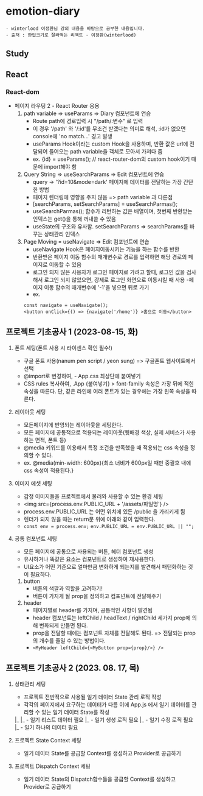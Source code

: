# emotion-diary
    - winterlood 이정환님 강의 내용을 바탕으로 공부한 내용입니다.
    - 출처 : 한입크기로 잘라먹는 리액트 - 이정환(winterlood)
## Study

## React

### React-dom
- 페이지 라우팅 2 - React Router 응용
    1. path variable => useParams => Diary 컴포넌트에 연습
        - Route path에 경로입력 시 "/path/:변수" 로 입력 
        - 이 경우 '/path' 와 '/:id'를 무조건 받겠다는 의미로 해석, :id가 없으면 console에 'no match...' 경고 발생
        - useParams Hook이라는 custom Hook을 사용하며, 반환 값은 url에 전달되어 들어오는 path variable을 객체로 모아서 가져다 줌
        - ex. {id} = useParams(); // react-router-dom의 custom hook이기 때문에 import해야 함
    2. Query String => useSearchParams => Edit 컴포넌트에 연습
        - query -> '?id=10&mode=dark' 페이지에 데이터를 전달하는 가장 간단한 방법
        - 페이지 렌더링에 영향을 주지 않음 => path variable 과 다른점
        - [searchParams, setSearchParams] = useSearchParmas();
        - useSearchParmas(); 함수가 리턴하는 값은 배열이며, 첫번째 반환받는 인덱스는 get()을 통해 꺼내쓸 수 있음
        - useState의 구조와 유사함. setSearchParams => searchParams를 바꾸는 상태관리 인덱스
    3. Page Moving = useNavigate => Edit 컴포넌트에 연습
        - useNavigate Hook은 페이지이동시키는 기능을 하는 함수를 반환
        - 반환받은 페이지 이동 함수의 매개변수로 경로를 입력하면 해당 경로의 페이지로 이동할 수 있음
        - 로그인 되지 않은 사용자가 로그인 페이지로 가려고 할때, 로그인 값을 검사해서 로그인 되지 않았으면, 강제로 로그인 화면으로 이동시킬 때 사용
        -페이지 이동 함수의 매개변수에 '-1'을 넣으면 뒤로 가기
        - ex.
        ```
        const navigate = useNavigate();
        <button onClick={() => {navigate('/home')} >홈으로 이동</button>
        ```
        
## 프로젝트 기초공사 1 (2023-08-15, 화)
1. 폰트 세팅(폰트 사용 시 라이센스 확인 필수!)
    - 구글 폰트 사용(nanum pen script / yeon sung) => 구글폰트 웹사이트에서 선택
    - @import로 변경하여, <style>내용만 복사</style> - App.css 최상단에 붙여넣기
    - CSS rules 복사하여, .App {붙여넣기} > font-family 속성은 가장 뒤에 적힌 속성을 따른다. 단, 같은 라인에 여러 폰트가 있는 경우에는 가장 왼쪽 속성을 따른다.

2. 레이아웃 세팅
    - 모든페이지에 반영되는 레이아웃을 세팅한다.
    - 모든 페이지에 공통적으로 적용되는 레이아웃(뒷배경 색상, 실제 서비스가 사용하는 면적, 폰트 등)
    - @media 키워드를 이용해서 특정 조건을 만족했을 때 적용되는 css 속성을 정의할 수 있다.
    - ex. @media(min-width: 600px){최소 너비가 600px일 때만 중괄호 내에 css 속성이 적용된다.}

3. 이미지 에셋 세팅
    - 감정 이미지들을 프로젝트에서 불러와 사용할 수 있는 환경 세팅
    - <img src={process.env.PUBLIC_URL + '/assets/파일명'} />
    - process.env.PUBLIC_URL 는 어떤 위치에 있든 /public 을 가리키게 됨
    - 렌더가 되지 않을 때는 return문 위에 아래와 같이 입력한다.
    - ```const env = process.env;``` ```env.PUBLIC_URL = env.PUBLIC_URL || "";```
    
4. 공통 컴포넌트 세팅
    - 모든 페이지에 공통으로 사용되는 버튼, 헤더 컴포넌트 생성
    - 유사하거나 똑같은 요소는 컴포넌트로 생성하여 재사용한다.
    - UI요소가 어떤 기준으로 얼마만큼 변화하게 되는지를 발견해서 패턴화하는 것이 필요하다.
    1. button
        - 버튼의 색깔과 역할을 고려하기!
        - 버튼이 가지게 될 prop을 정의하고 컴포넌트에 전달해주기
    2. header
        - 페이지별로 header를 가지며, 공통적인 사항이 발견됨
        - header 컴포넌트는 leftChild / headText / rightChild 세가지 prop에 의해 변화되게 만들면 된다.
        - prop을 전달할 때에는 컴포넌트 자체를 전달해도 된다. => 전달되는 prop의 개수를 줄일 수 있는 방법이다.
        - ```<MyHeader leftChild={<MyButton prop={prop}/>} />```

## 프로젝트 기초공사 2 (2023. 08. 17, 목)
1. 상태관리 세팅
    - 프로젝트 전반적으로 사용될 일기 데이터 State 관리 로직 작성
    - 각각의 페이지에서 요구하는 데이터가 다름 이에 App.js 에서 일기 데이터를 관리할 수 있는 일기 데이터 State를 작성
    <App/>
    |_<ReactRouter/>
        |_<Home/> - 일기 리스트 데이터 필요
        |_<New/> - 일기 생성 로직 필요
        |_<Edit/> - 일기 수정 로직 필요
        |_<Dairy/> - 일기 하나의 데이터 필요

2. 프로젝트 State Context 세팅
    - 일기 데이터 State를 공급할 Context를 생성하고 Provider로 공급하기

3. 프로젝트 Dispatch Context 세팅
    - 일기 데이터 State의 Dispatch함수들을 공급할 Context를 생성하고 Provider로 공급하기
